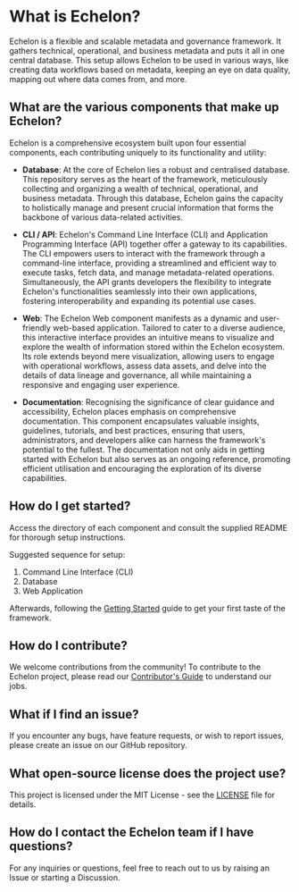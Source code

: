 # What is Echelon?

Echelon is a flexible and scalable metadata and governance framework. It gathers technical, operational, and business metadata and puts it all in one central database. This setup allows Echelon to be used in various ways, like creating data workflows based on metadata, keeping an eye on data quality, mapping out where data comes from, and more.

## What are the various components that make up Echelon?

Echelon is a comprehensive ecosystem built upon four essential components, each contributing uniquely to its functionality and utility:

- **Database**: At the core of Echelon lies a robust and centralised database. This repository serves as the heart of the framework, meticulously collecting and organizing a wealth of technical, operational, and business metadata. Through this database, Echelon gains the capacity to holistically manage and present crucial information that forms the backbone of various data-related activities.

- **CLI / API**: Echelon's Command Line Interface (CLI) and Application Programming Interface (API) together offer a gateway to its capabilities. The CLI empowers users to interact with the framework through a command-line interface, providing a streamlined and efficient way to execute tasks, fetch data, and manage metadata-related operations. Simultaneously, the API grants developers the flexibility to integrate Echelon's functionalities seamlessly into their own applications, fostering interoperability and expanding its potential use cases.

- **Web**: The Echelon Web component manifests as a dynamic and user-friendly web-based application. Tailored to cater to a diverse audience, this interactive interface provides an intuitive means to visualize and explore the wealth of information stored within the Echelon ecosystem. Its role extends beyond mere visualization, allowing users to engage with operational workflows, assess data assets, and delve into the details of data lineage and governance, all while maintaining a responsive and engaging user experience.

- **Documentation**: Recognising the significance of clear guidance and accessibility, Echelon places emphasis on comprehensive documentation. This component encapsulates valuable insights, guidelines, tutorials, and best practices, ensuring that users, administrators, and developers alike can harness the framework's potential to the fullest. The documentation not only aids in getting started with Echelon but also serves as an ongoing reference, promoting efficient utilisation and encouraging the exploration of its diverse capabilities.

## How do I get started?

Access the directory of each component and consult the supplied README for thorough setup instructions.

Suggested sequence for setup:

1. Command Line Interface (CLI)
2. Database
3. Web Application

Afterwards, following the [Getting Started](./GETTING_STARTED.md) guide to get your first taste of the framework.

## How do I contribute?

We welcome contributions from the community! To contribute to the Echelon project, please read our [Contributor's Guide](CONTRIBUTING.md) to understand our jobs.

## What if I find an issue?

If you encounter any bugs, have feature requests, or wish to report issues, please create an issue on our GitHub repository.

## What open-source license does the project use?

This project is licensed under the MIT License - see the [LICENSE](LICENSE) file for details.

## How do I contact the Echelon team if I have questions?

For any inquiries or questions, feel free to reach out to us by raising an Issue or starting a Discussion.
